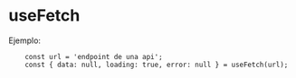 # useFetch

Ejemplo:

```
    const url = 'endpoint de una api';
    const { data: null, loading: true, error: null } = useFetch(url);
```

